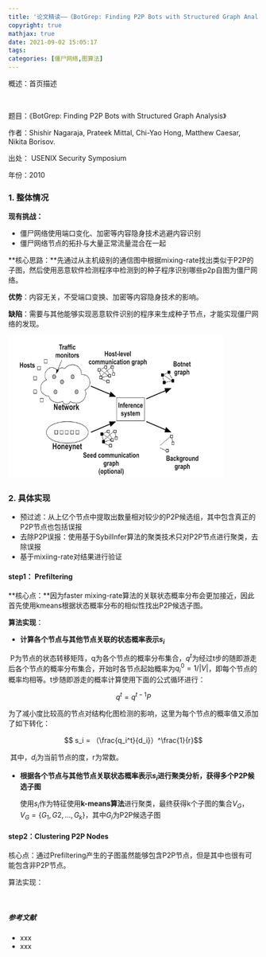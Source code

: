 ```yaml
---
title: '论文精读——《BotGrep: Finding P2P Bots with Structured Graph Analysis》'
copyright: true
mathjax: true
date: 2021-09-02 15:05:17
tags:
categories: [僵尸网络,图算法]
---
```


概述：首页描述

![]()

<!--more-->

题目：《BotGrep: Finding P2P Bots with Structured Graph Analysis》

作者：Shishir Nagaraja, Prateek Mittal, Chi-Yao Hong, Matthew Caesar, Nikita Borisov.

出处： USENIX Security Symposium

年份：2010



### 1. 整体情况

 **现有挑战：**

- 僵尸网络使用端口变化、加密等内容隐身技术逃避内容识别 
- 僵尸网络节点的拓扑与大量正常流量混合在一起

**核心思路：**先通过从主机级别的通信图中根据mixing-rate找出类似于P2P的子图，然后使用恶意软件检测程序中检测到的种子程序识别哪些p2p自图为僵尸网络。

**优势**：内容无关，不受端口变换、加密等内容隐身技术的影响。

**缺陷**：需要与其他能够实现恶意软件识别的程序来生成种子节点，才能实现僵尸网络的发现。

<img src="https://raw.githubusercontent.com/AnchoretY/images/master/blog/image.la6vatj7tbk.png" alt="image" style="zoom:67%;" />

### 2. 具体实现

- 预过滤：从上亿个节点中提取出数量相对较少的P2P候选组，其中包含真正的P2P节点也包括误报
- 去除P2P误报：使用基于SybilInfer算法的聚类技术只对P2P节点进行聚类，去除误报
- 基于mixiing-rate对结果进行验证

#### step1： Prefiltering

**核心点：**因为faster mixing-rate算法的关联状态概率分布会更加接近，因此首先使用kmeans根据状态概率分布的相似性找出P2P候选子图。

**算法实现**：

- **计算各个节点与其他节点关联的状态概率表示$s_i$**

​	P为节点的状态转移矩阵，q为各个节点的概率分布集合，$q^t$为经过t步的随即游走后各个节点的概率分布集合，开始时各节点起始概率为$q^0_i = 1/|V|$，即每个节点的概率均相等。t步随即游走的概率计算使用下面的公式循环进行：

$$q^t = q^{t-1}P $$

​	为了减小度比较高的节点对结构化图检测的影响，这里为每个节点的概率值又添加了如下转化：

$$ s_i = （\frac{q_i^t}{d_i}）^\frac{1}{r}$$

​	其中，$d_i$为当前节点的度，r为常数。

- **根据各个节点与其他节点关联状态概率表示$s_i$进行聚类分析，获得多个P2P候选子图**

  使用$s_i$作为特征使用**k-means算法**进行聚类，最终获得k个子图的集合$V_G$，$V_G = \{G_1,G2,...,G_k\}$，其中$G_i$为P2P候选子图



#### step2：Clustering P2P Nodes

核心点：通过Prefiltering产生的子图虽然能够包含P2P节点，但是其中也很有可能包含非P2P节点。

算法实现：

​	





##### 参考文献

- xxx
- xxx